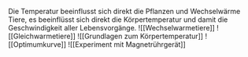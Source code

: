Die Temperatur beeinflusst sich direkt die Pflanzen und Wechselwärme Tiere, es beeinflüsst sich direkt die Körpertemperatur und damit die Geschwindigkeit aller Lebensvorgänge.
![[Wechselwarmetiere]]
![[Gleichwarmetiere]]
![[Grundlagen zum Körpertemperatur]]
![[Optimumkurve]]
![[Experiment mit Magnetrührgerät]] 